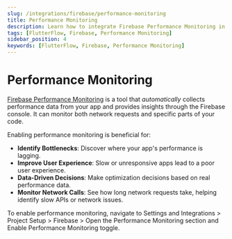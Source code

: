 ```yaml
---
slug: /integrations/firebase/performance-monitoring
title: Performance Monitoring
description: Learn how to integrate Firebase Performance Monitoring in your FlutterFlow app.
tags: [FlutterFlow, Firebase, Performance Monitoring]
sidebar_position: 4
keywords: [FlutterFlow, Firebase, Performance Monitoring]
---
```


# Performance Monitoring

[Firebase Performance Monitoring](https://firebase.google.com/docs/perf-mon) is a tool that *automatically* collects performance data from your app and provides insights through the Firebase console. It can monitor both network requests and specific parts of your code.

Enabling performance monitoring is beneficial for:

- **Identify Bottlenecks**: Discover where your app's performance is lagging.
- **Improve User Experience**: Slow or unresponsive apps lead to a poor user experience.
- **Data-Driven Decisions**: Make optimization decisions based on real performance data.
- **Monitor Network Calls**: See how long network requests take, helping identify slow APIs or network issues.

To enable performance monitoring, navigate to Settings and Integrations > Project Setup > Firebase > Open the Performance Monitoring section and Enable Performance Monitoring toggle.